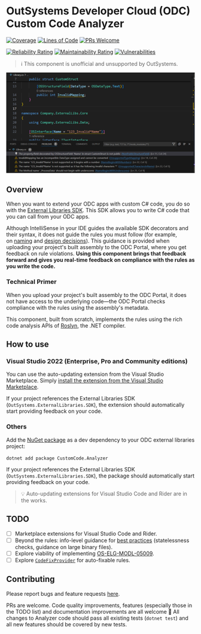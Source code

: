 # OutSystems Developer Cloud (ODC) Custom Code Analyzer

[![Coverage](https://sonarcloud.io/api/project_badges/measure?project=jonathanalgar_CustomCode-Analyzer&metric=coverage&token=cdc14f785767dbdef568a43b914c07c5be4f2e69)](https://sonarcloud.io/summary/new_code?id=jonathanalgar_CustomCode-Analyzer)
[![Lines of Code](https://sonarcloud.io/api/project_badges/measure?project=jonathanalgar_CustomCode-Analyzer&metric=ncloc&token=cdc14f785767dbdef568a43b914c07c5be4f2e69)](https://sonarcloud.io/summary/new_code?id=jonathanalgar_CustomCode-Analyzer) [![PRs Welcome](https://img.shields.io/badge/PRs-welcome-brightgreen.svg?style=flat-square)](https://makeapullrequest.com)

[![Reliability Rating](https://sonarcloud.io/api/project_badges/measure?project=jonathanalgar_CustomCode-Analyzer&metric=reliability_rating&token=cdc14f785767dbdef568a43b914c07c5be4f2e69)](https://sonarcloud.io/summary/new_code?id=jonathanalgar_CustomCode-Analyzer) [![Maintainability Rating](https://sonarcloud.io/api/project_badges/measure?project=jonathanalgar_CustomCode-Analyzer&metric=sqale_rating&token=cdc14f785767dbdef568a43b914c07c5be4f2e69)](https://sonarcloud.io/summary/new_code?id=jonathanalgar_CustomCode-Analyzer)
 [![Vulnerabilities](https://sonarcloud.io/api/project_badges/measure?project=jonathanalgar_CustomCode-Analyzer&metric=vulnerabilities&token=cdc14f785767dbdef568a43b914c07c5be4f2e69)](https://sonarcloud.io/summary/new_code?id=jonathanalgar_CustomCode-Analyzer)

> :information_source: This component is unofficial and unsupported by OutSystems.

![Screenshot of Visual Studio Code displaying C# code with highlighted errors in the Problems panel, showing naming and mapping rule violations detected by a the ODC Custom Code Analyzer.](https://github.com/jonathanalgar/CustomCode-Analyzer/blob/main/screenshot.png?raw=true)

## Overview

When you want to extend your ODC apps with custom C# code, you do so with the [External Libraries SDK](https://success.outsystems.com/documentation/outsystems_developer_cloud/building_apps/extend_your_apps_with_custom_code/external_libraries_sdk_readme/). This SDK allows you to write C# code that you can call from your ODC apps.

Although IntelliSense in your IDE guides the available SDK decorators and their syntax, it does not guide the rules you must follow (for example, on [naming](https://www.outsystems.com/tk/redirect?g=OS-ELG-MODL-05019) and [design decisions](https://www.outsystems.com/tk/redirect?g=OS-ELG-MODL-05018)). This guidance is provided when uploading your project's built assembly to the ODC Portal, where you get feedback on rule violations. **Using this component brings that feedback forward and gives you real-time feedback on compliance with the rules as you write the code.**

### Technical Primer

When you upload your project's built assembly to the ODC Portal, it does not have access to the underlying code—the ODC Portal checks compliance with the rules using the assembly's metadata.

This component, built from scratch, implements the rules using the rich code analysis APIs of [Roslyn](https://github.com/dotnet/roslyn), the .NET compiler.

## How to use

### Visual Studio 2022 (Enterprise, Pro and Community editions)

You can use the auto-updating extension from the Visual Studio Marketplace. Simply [install the extension from the Visual Studio Marketplace](https://marketplace.visualstudio.com/items?itemName=JonathanAlgar.CustomCodeAnalyzer).

If your project references the External Libraries SDK (`OutSystems.ExternalLibraries.SDK`), the extension should automatically start providing feedback on your code.

### Others

Add the [NuGet package](https://www.nuget.org/packages/CustomCode.Analyzer/) as a dev dependency to your ODC external libraries project:

```dotnet add package CustomCode.Analyzer```

If your project references the External Libraries SDK (`OutSystems.ExternalLibraries.SDK`), the package should automatically start providing feedback on your code.

> :bulb: Auto-updating extensions for Visual Studio Code and Rider are in the works.

## TODO

- [ ] Marketplace extensions for Visual Studio Code and Rider.
- [ ] Beyond the rules: info-level guidance for [best practices](https://success.outsystems.com/documentation/outsystems_developer_cloud/building_apps/extend_your_apps_with_custom_code/external_libraries_sdk_readme/#best-practices) (statelessness checks, guidance on large binary files).
- [ ] Explore viability of implementing [OS-ELG-MODL-05009](https://www.outsystems.com/tk/redirect?g=OS-ELG-MODL-05009).
- [ ] Explore [`CodeFixProvider`](https://learn.microsoft.com/en-us/dotnet/api/microsoft.codeanalysis.codefixes.codefixprovider?view=roslyn-dotnet-4.9.0) for auto-fixable rules.

## Contributing

Please report bugs and feature requests [here](https://github.com/jonathanalgar/CustomCode-Analyzer/issues/new/choose).

PRs are welcome. Code quality improvements, features (especially those in the TODO list) and documentation improvements are all welcome 🤗 All changes to Analyzer code should pass all existing tests (`dotnet test`) and all new features should  be covered by new tests.